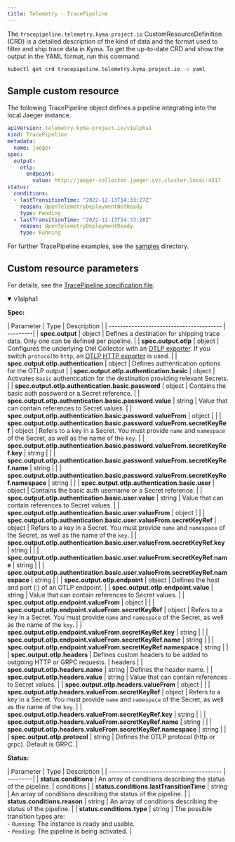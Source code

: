 ```yaml
---
title: Telemetry - TracePipeline
---
```


The `tracepipeline.telemetry.kyma-project.io` CustomResourceDefinition (CRD) is a detailed description of the kind of data and the format used to filter and ship trace data in Kyma. To get the up-to-date CRD and show the output in the YAML format, run this command:

```bash
kubectl get crd tracepipeline.telemetry.kyma-project.io -o yaml
```

## Sample custom resource

The following TracePipeline object defines a pipeline integrating into the local Jaeger instance.

```yaml
apiVersion: telemetry.kyma-project.io/v1alpha1
kind: TracePipeline
metadata:
  name: jaeger
spec:
  output:
    otlp:
      endpoint:
        value: http://jaeger-collector.jaeger.svc.cluster.local:4317
status:
  conditions:
  - lastTransitionTime: "2022-12-13T14:33:27Z"
    reason: OpenTelemetryDeploymentNotReady
    type: Pending
  - lastTransitionTime: "2022-12-13T14:33:28Z"
    reason: OpenTelemetryDeploymentReady
    type: Running
```

For further TracePipeline examples, see the [samples](https://github.com/kyma-project/telemetry-manager/tree/main/config/samples) directory.

## Custom resource parameters

For details, see the [TracePipeline specification file](https://github.com/kyma-project/telemetry-manager/blob/main/apis/telemetry/v1alpha1/tracepipeline_types.go).

<!-- The table below was generated automatically -->
<!-- Some special tags (html comments) are at the end of lines due to markdown requirements. -->
<!-- The content between "TABLE-START" and "TABLE-END" will be replaced -->

<!-- TABLE-START -->
<div tabs name="CRD Specification" group="crd-spec">
<details open>
<summary label="v1alpha1">
v1alpha1
</summary>

**Spec:**
<!-- TracePipeline v1alpha1 telemetry.kyma-project.io -->
| Parameter         | Type | Description                                   |
| ---------------------------------------- | ---------|
| **spec.output** | object | Defines a destination for shipping trace data. Only one can be defined per pipeline. |
| **spec.output.otlp** | object | Configures the underlying Otel Collector with an [OTLP exporter](https://github.com/open-telemetry/opentelemetry-collector/blob/main/exporter/otlpexporter/README.md). If you switch `protocol`to `http`, an [OTLP HTTP exporter](https://github.com/open-telemetry/opentelemetry-collector/tree/main/exporter/otlphttpexporter) is used. |
| **spec.output.otlp.authentication** | object | Defines authentication options for the OTLP output |
| **spec.output.otlp.authentication.basic** | object | Activates `Basic` authentication for the destination providing relevant Secrets. |
| **spec.output.otlp.authentication.basic.password** | object | Contains the basic auth password or a Secret reference. |
| **spec.output.otlp.authentication.basic.password.value** | string | Value that can contain references to Secret values. |
| **spec.output.otlp.authentication.basic.password.valueFrom** | object |  |
| **spec.output.otlp.authentication.basic.password.valueFrom.secretKeyRef** | object | Refers to a key in a Secret. You must provide `name` and `namespace` of the Secret, as well as the name of the `key`. |
| **spec.output.otlp.authentication.basic.password.valueFrom.secretKeyRef.key** | string |  |
| **spec.output.otlp.authentication.basic.password.valueFrom.secretKeyRef.name** | string |  |
| **spec.output.otlp.authentication.basic.password.valueFrom.secretKeyRef.namespace** | string |  |
| **spec.output.otlp.authentication.basic.user** | object | Contains the basic auth username or a Secret reference. |
| **spec.output.otlp.authentication.basic.user.value** | string | Value that can contain references to Secret values. |
| **spec.output.otlp.authentication.basic.user.valueFrom** | object |  |
| **spec.output.otlp.authentication.basic.user.valueFrom.secretKeyRef** | object | Refers to a key in a Secret. You must provide `name` and `namespace` of the Secret, as well as the name of the `key`. |
| **spec.output.otlp.authentication.basic.user.valueFrom.secretKeyRef.key** | string |  |
| **spec.output.otlp.authentication.basic.user.valueFrom.secretKeyRef.name** | string |  |
| **spec.output.otlp.authentication.basic.user.valueFrom.secretKeyRef.namespace** | string |  |
| **spec.output.otlp.endpoint** | object | Defines the host and port (<host>:<port>) of an OTLP endpoint. |
| **spec.output.otlp.endpoint.value** | string | Value that can contain references to Secret values. |
| **spec.output.otlp.endpoint.valueFrom** | object |  |
| **spec.output.otlp.endpoint.valueFrom.secretKeyRef** | object | Refers to a key in a Secret. You must provide `name` and `namespace` of the Secret, as well as the name of the `key`. |
| **spec.output.otlp.endpoint.valueFrom.secretKeyRef.key** | string |  |
| **spec.output.otlp.endpoint.valueFrom.secretKeyRef.name** | string |  |
| **spec.output.otlp.endpoint.valueFrom.secretKeyRef.namespace** | string |  |
| **spec.output.otlp.headers** | Defines custom headers to be added to outgoing HTTP or GRPC requests. | headers |
| **spec.output.otlp.headers.name** | string | Defines the header name. |
| **spec.output.otlp.headers.value** | string | Value that can contain references to Secret values. |
| **spec.output.otlp.headers.valueFrom** | object |  |
| **spec.output.otlp.headers.valueFrom.secretKeyRef** | object | Refers to a key in a Secret. You must provide `name` and `namespace` of the Secret, as well as the name of the `key`. |
| **spec.output.otlp.headers.valueFrom.secretKeyRef.key** | string |  |
| **spec.output.otlp.headers.valueFrom.secretKeyRef.name** | string |  |
| **spec.output.otlp.headers.valueFrom.secretKeyRef.namespace** | string |  |
| **spec.output.otlp.protocol** | string | Defines the OTLP protocol (http or grpc). Default is GRPC. |

**Status:**

<!-- TracePipeline v1alpha1 telemetry.kyma-project.io -->
| Parameter         | Type | Description                                   |
| ---------------------------------------- | ---------|
| **status.conditions** | An array of conditions describing the status of the pipeline. | conditions |
| **status.conditions.lastTransitionTime** | string | An array of conditions describing the status of the pipeline. |
| **status.conditions.reason** | string | An array of conditions describing the status of the pipeline. |
| **status.conditions.type** | string | The possible transition types are:<br>- `Running`: The instance is ready and usable.<br>- `Pending`: The pipeline is being activated. |

</details>
</div>
<!-- TABLE-END -->
